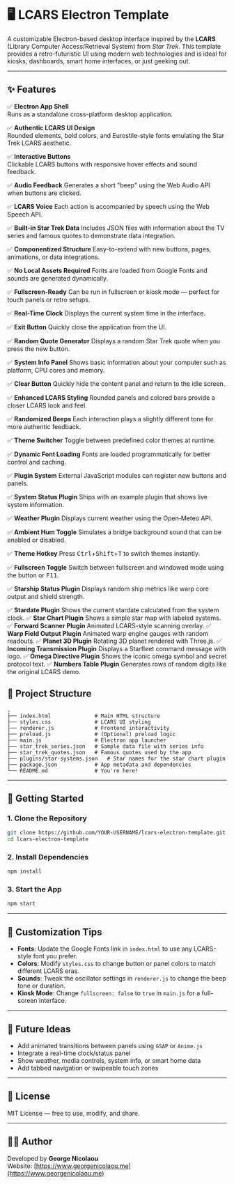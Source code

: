 # 🖥️ LCARS Electron Template

A customizable Electron-based desktop interface inspired by the **LCARS** (Library Computer Access/Retrieval System) from *Star Trek*. This template provides a retro-futuristic UI using modern web technologies and is ideal for kiosks, dashboards, smart home interfaces, or just geeking out.

---

## ✨ Features

✅ **Electron App Shell**  
Runs as a standalone cross-platform desktop application.

✅ **Authentic LCARS UI Design**  
Rounded elements, bold colors, and Eurostile-style fonts emulating the Star Trek LCARS aesthetic.

✅ **Interactive Buttons**  
Clickable LCARS buttons with responsive hover effects and sound feedback.

✅ **Audio Feedback**
Generates a short "beep" using the Web Audio API when buttons are clicked.

✅ **LCARS Voice**
Each action is accompanied by speech using the Web Speech API.

✅ **Built-in Star Trek Data**
Includes JSON files with information about the TV series and famous quotes to demonstrate data integration.

✅ **Componentized Structure**
Easy-to-extend with new buttons, pages, animations, or data integrations.

✅ **No Local Assets Required**
Fonts are loaded from Google Fonts and sounds are generated dynamically.

✅ **Fullscreen-Ready**
Can be run in fullscreen or kiosk mode — perfect for touch panels or retro setups.

✅ **Real-Time Clock**
Displays the current system time in the interface.

✅ **Exit Button**
Quickly close the application from the UI.

✅ **Random Quote Generator**
Displays a random Star Trek quote when you press the new button.

✅ **System Info Panel**
Shows basic information about your computer such as platform, CPU cores and memory.

✅ **Clear Button**
Quickly hide the content panel and return to the idle screen.

✅ **Enhanced LCARS Styling**
Rounded panels and colored bars provide a closer LCARS look and feel.

✅ **Randomized Beeps**
Each interaction plays a slightly different tone for more authentic feedback.

✅ **Theme Switcher**
Toggle between predefined color themes at runtime.

✅ **Dynamic Font Loading**
Fonts are loaded programmatically for better control and caching.

✅ **Plugin System**
External JavaScript modules can register new buttons and panels.

✅ **System Status Plugin**
Ships with an example plugin that shows live system information.

✅ **Weather Plugin**
Displays current weather using the Open‑Meteo API.

✅ **Ambient Hum Toggle**
Simulates a bridge background sound that can be enabled or disabled.

✅ **Theme Hotkey**
Press <kbd>Ctrl</kbd>+<kbd>Shift</kbd>+<kbd>T</kbd> to switch themes instantly.

✅ **Fullscreen Toggle**
Switch between fullscreen and windowed mode using the button or <kbd>F11</kbd>.

✅ **Starship Status Plugin**
Displays random ship metrics like warp core output and shield strength.

✅ **Stardate Plugin**
Shows the current stardate calculated from the system clock.
✅ **Star Chart Plugin**
Shows a simple star map with labeled systems.
✅ **Forward Scanner Plugin**
Animated LCARS-style scanning overlay.
✅ **Warp Field Output Plugin**
Animated warp engine gauges with random readouts.
✅ **Planet 3D Plugin**
Rotating 3D planet rendered with Three.js.
✅ **Incoming Transmission Plugin**
Displays a Starfleet command message with logo.
✅ **Omega Directive Plugin**
Shows the iconic omega symbol and secret protocol text.
✅ **Numbers Table Plugin**
Generates rows of random digits like the original LCARS demo.

## 📁 Project Structure

```
.
├── index.html              # Main HTML structure
├── styles.css              # LCARS UI styling
├── renderer.js             # Frontend interactivity
├── preload.js              # (Optional) preload logic
├── main.js                 # Electron app launcher
├── star_trek_series.json   # Sample data file with series info
├── star_trek_quotes.json   # Famous quotes used by the app
├── plugins/star-systems.json   # Star names for the star chart plugin
├── package.json            # App metadata and dependencies
└── README.md               # You're here!
```

---

## 🚀 Getting Started

### 1. Clone the Repository

```bash
git clone https://github.com/YOUR-USERNAME/lcars-electron-template.git
cd lcars-electron-template
```

### 2. Install Dependencies

```bash
npm install
```

### 3. Start the App

```bash
npm start
```

---

## 🎨 Customization Tips

 - **Fonts**: Update the Google Fonts link in `index.html` to use any LCARS-style font you prefer.
- **Colors**: Modify `styles.css` to change button or panel colors to match different LCARS eras.
 - **Sounds**: Tweak the oscillator settings in `renderer.js` to change the beep tone or duration.
- **Kiosk Mode**: Change `fullscreen: false` to `true` in `main.js` for a full-screen interface.

---

## 🔧 Future Ideas

- Add animated transitions between panels using `GSAP` or `Anime.js`
- Integrate a real-time clock/status panel
- Show weather, media controls, system info, or smart home data
- Add tabbed navigation or swipeable touch zones

---

## 📜 License

MIT License — free to use, modify, and share.

---

## 🧑‍💻 Author

Developed by **George Nicolaou**  
Website: [https://www.georgenicolaou.me](https://www.georgenicolaou.me)
